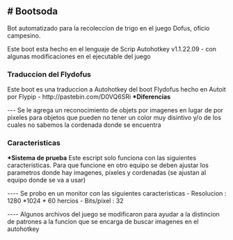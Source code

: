 <h2># Bootsoda</h2>
Bot automatizado para la recoleccion de trigo en el juego Dofus, oficio campesino.

Este boot esta hecho en el lenguaje de Scrip Autohotkey v1.1.22.09  - con algunas modificaciones en el ejecutable del juego

<h3>Traduccion del Flydofus</h3>
Este boot es una traduccion a Autohotkey del boot Flydofus hecho en Autoit por Flypip - http://pastebin.com/D0VQ6SRi
<strong>*Diferencias</strong> 
<p>--- Se le agrega un reconocimiento de objets por imagenes en lugar de por pixeles para objetos
       que pueden no tener un color muy disintivo y/o de los cuales no sabemos la cordenada donde se encuentra</p>

<h3>Caracteristicas</h3>
<strong>*Sistema de prueba</strong>
Este escript solo funciona con las siguientes caracteristicas. Para que funcione en otro equipo se deben ajustar 
los parametros donde hay imagenes, pixeles y  cordenadas (se ajustan al equipo donde se va a usar)
<p>---- Se probo en un monitor con las siguientes caracteristicas
	  - Resolucion : 1280 *1024 * 60 hercios
      - Bits/píxel : 32</p>	 
<p>---- Algunos archivos del juego se modificaron para ayudar a la distincion  de patrones
	    a la funcion que se encarga de buscar imagenes en el autohotkey</p>